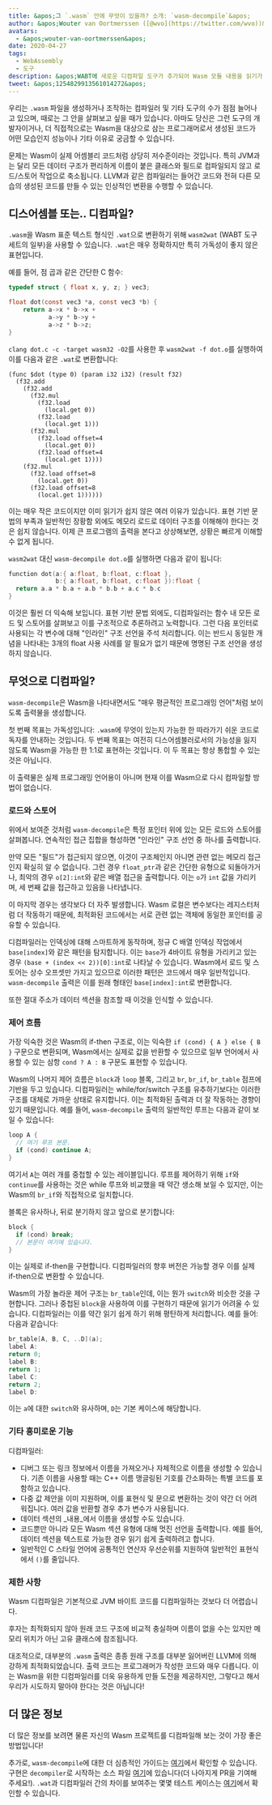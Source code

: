 ```yaml
---
title: &apos;그 `.wasm` 안에 무엇이 있을까? 소개: `wasm-decompile`&apos;
author: &apos;Wouter van Oortmerssen ([@wvo](https://twitter.com/wvo))&apos;
avatars:
  - &apos;wouter-van-oortmerssen&apos;
date: 2020-04-27
tags:
  - WebAssembly
  - 도구
description: &apos;WABT에 새로운 디컴파일 도구가 추가되어 Wasm 모듈 내용을 읽기가 더 쉬워졌습니다.&apos;
tweet: &apos;1254829913561014272&apos;
---
```

우리는 `.wasm` 파일을 생성하거나 조작하는 컴파일러 및 기타 도구의 수가 점점 늘어나고 있으며, 때로는 그 안을 살펴보고 싶을 때가 있습니다. 아마도 당신은 그런 도구의 개발자이거나, 더 직접적으로는 Wasm을 대상으로 삼는 프로그래머로서 생성된 코드가 어떤 모습인지 성능이나 기타 이유로 궁금할 수 있습니다.

<!--truncate-->
문제는 Wasm이 실제 어셈블리 코드처럼 상당히 저수준이라는 것입니다. 특히 JVM과는 달리 모든 데이터 구조가 편리하게 이름이 붙은 클래스와 필드로 컴파일되지 않고 로드/스토어 작업으로 축소됩니다. LLVM과 같은 컴파일러는 들어간 코드와 전혀 다른 모습의 생성된 코드를 만들 수 있는 인상적인 변환을 수행할 수 있습니다.

## 디스어셈블 또는.. 디컴파일?

`.wasm`을 Wasm 표준 텍스트 형식인 `.wat`으로 변환하기 위해 `wasm2wat` (WABT 도구 세트의 일부)을 사용할 수 있습니다. `.wat`은 매우 정확하지만 특히 가독성이 좋지 않은 표현입니다.

예를 들어, 점 곱과 같은 간단한 C 함수:

```c
typedef struct { float x, y, z; } vec3;

float dot(const vec3 *a, const vec3 *b) {
    return a->x * b->x +
           a->y * b->y +
           a->z * b->z;
}
```

`clang dot.c -c -target wasm32 -O2`를 사용한 후 `wasm2wat -f dot.o`를 실행하여 이를 다음과 같은 `.wat`로 변환합니다:

```wasm
(func $dot (type 0) (param i32 i32) (result f32)
  (f32.add
    (f32.add
      (f32.mul
        (f32.load
          (local.get 0))
        (f32.load
          (local.get 1)))
      (f32.mul
        (f32.load offset=4
          (local.get 0))
        (f32.load offset=4
          (local.get 1))))
    (f32.mul
      (f32.load offset=8
        (local.get 0))
      (f32.load offset=8
        (local.get 1))))))
```

이는 매우 작은 코드이지만 이미 읽기가 쉽지 않은 여러 이유가 있습니다. 표현 기반 문법의 부족과 일반적인 장황함 외에도 메모리 로드로 데이터 구조를 이해해야 한다는 것은 쉽지 않습니다. 이제 큰 프로그램의 출력을 본다고 상상해보면, 상황은 빠르게 이해할 수 없게 됩니다.

`wasm2wat` 대신 `wasm-decompile dot.o`를 실행하면 다음과 같이 됩니다:

```c
function dot(a:{ a:float, b:float, c:float },
             b:{ a:float, b:float, c:float }):float {
  return a.a * b.a + a.b * b.b + a.c * b.c
}
```

이것은 훨씬 더 익숙해 보입니다. 표현 기반 문법 외에도, 디컴파일러는 함수 내 모든 로드 및 스토어를 살펴보고 이를 구조적으로 추론하려고 노력합니다. 그런 다음 포인터로 사용되는 각 변수에 대해 "인라인" 구조 선언을 주석 처리합니다. 이는 반드시 동일한 개념을 나타내는 3개의 float 사용 사례를 알 필요가 없기 때문에 명명된 구조 선언을 생성하지 않습니다.

## 무엇으로 디컴파일?

`wasm-decompile`은 Wasm을 나타내면서도 "매우 평균적인 프로그래밍 언어"처럼 보이도록 출력물을 생성합니다.

첫 번째 목표는 가독성입니다: `.wasm`에 무엇이 있는지 가능한 한 따라가기 쉬운 코드로 독자를 안내하는 것입니다. 두 번째 목표는 여전히 디스어셈블러로서의 가능성을 잃지 않도록 Wasm을 가능한 한 1:1로 표현하는 것입니다. 이 두 목표는 항상 통합할 수 있는 것은 아닙니다.

이 출력물은 실제 프로그래밍 언어용이 아니며 현재 이를 Wasm으로 다시 컴파일할 방법이 없습니다.

### 로드와 스토어

위에서 보여준 것처럼 `wasm-decompile`은 특정 포인터 위에 있는 모든 로드와 스토어를 살펴봅니다. 연속적인 접근 집합을 형성하면 "인라인" 구조 선언 중 하나를 출력합니다.

만약 모든 "필드"가 접근되지 않으면, 이것이 구조체인지 아니면 관련 없는 메모리 접근인지 확실히 알 수 없습니다. 그런 경우 `float_ptr`과 같은 간단한 유형으로 되돌아가거나, 최악의 경우 `o[2]:int`와 같은 배열 접근을 출력합니다. 이는 `o`가 `int` 값을 가리키며, 세 번째 값을 접근하고 있음을 나타냅니다.

이 마지막 경우는 생각보다 더 자주 발생합니다. Wasm 로컬은 변수보다는 레지스터처럼 더 작동하기 때문에, 최적화된 코드에서는 서로 관련 없는 객체에 동일한 포인터를 공유할 수 있습니다.

디컴파일러는 인덱싱에 대해 스마트하게 동작하며, 정규 C 배열 인덱싱 작업에서 `base[index]`와 같은 패턴을 탐지합니다. 이는 `base`가 4바이트 유형을 가리키고 있는 경우 `(base + (index << 2))[0]:int`로 나타날 수 있습니다. Wasm에서 로드 및 스토어는 상수 오프셋만 가지고 있으므로 이러한 패턴은 코드에서 매우 일반적입니다. `wasm-decompile` 출력은 이를 원래 형태인 `base[index]:int`로 변환합니다.

또한 절대 주소가 데이터 섹션을 참조할 때 이것을 인식할 수 있습니다.

### 제어 흐름

가장 익숙한 것은 Wasm의 if-then 구조로, 이는 익숙한 `if (cond) { A } else { B }` 구문으로 변환되며, Wasm에서는 실제로 값을 반환할 수 있으므로 일부 언어에서 사용할 수 있는 삼항 `cond ? A : B` 구문도 표현할 수 있습니다.

Wasm의 나머지 제어 흐름은 `block`과 `loop` 블록, 그리고 `br`, `br_if`, `br_table` 점프에 기반을 두고 있습니다. 디컴파일러는 while/for/switch 구조를 유추하기보다는 이러한 구조를 대체로 가까운 상태로 유지합니다. 이는 최적화된 출력과 더 잘 작동하는 경향이 있기 때문입니다. 예를 들어, `wasm-decompile` 출력의 일반적인 루프는 다음과 같이 보일 수 있습니다:

```c
loop A {
  // 여기 루프 본문.
  if (cond) continue A;
}
```

여기서 `A`는 여러 개를 중첩할 수 있는 레이블입니다. 루프를 제어하기 위해 `if`와 `continue`를 사용하는 것은 while 루프와 비교했을 때 약간 생소해 보일 수 있지만, 이는 Wasm의 `br_if`와 직접적으로 일치합니다.

블록은 유사하나, 뒤로 분기하지 않고 앞으로 분기합니다:

```c
block {
  if (cond) break;
  // 본문이 여기에 있습니다.
}
```

이는 실제로 if-then을 구현합니다. 디컴파일러의 향후 버전은 가능할 경우 이를 실제 if-then으로 변환할 수 있습니다.

Wasm의 가장 놀라운 제어 구조는 `br_table`인데, 이는 뭔가 `switch`와 비슷한 것을 구현합니다. 그러나 중첩된 `block`을 사용하여 이를 구현하기 때문에 읽기가 어려울 수 있습니다. 디컴파일러는 이를 약간 읽기 쉽게 하기 위해 평탄하게 처리합니다. 예를 들어:
다음과 같습니다:

```c
br_table[A, B, C, ..D](a);
label A:
return 0;
label B:
return 1;
label C:
return 2;
label D:
```

이는 `a`에 대한 `switch`와 유사하며, `D`는 기본 케이스에 해당합니다.

### 기타 흥미로운 기능

디컴파일러:

- 디버그 또는 링크 정보에서 이름을 가져오거나 자체적으로 이름을 생성할 수 있습니다. 기존 이름을 사용할 때는 C++ 이름 맹글링된 기호를 간소화하는 특별 코드를 포함하고 있습니다.
- 다중 값 제안을 이미 지원하며, 이를 표현식 및 문으로 변환하는 것이 약간 더 어려워집니다. 여러 값을 반환할 경우 추가 변수가 사용됩니다.
- 데이터 섹션의 _내용_에서 이름을 생성할 수도 있습니다.
- 코드뿐만 아니라 모든 Wasm 섹션 유형에 대해 멋진 선언을 출력합니다. 예를 들어, 데이터 섹션을 텍스트로 가능한 경우 읽기 쉽게 출력하려고 합니다.
- 일반적인 C 스타일 언어에 공통적인 연산자 우선순위를 지원하여 일반적인 표현식에서 `()`를 줄입니다.

### 제한 사항

Wasm 디컴파일은 기본적으로 JVM 바이트 코드를 디컴파일하는 것보다 더 어렵습니다.

후자는 최적화되지 않아 원래 코드 구조에 비교적 충실하며 이름이 없을 수는 있지만 메모리 위치가 아닌 고유 클래스에 참조됩니다.

대조적으로, 대부분의 `.wasm` 출력은 종종 원래 구조를 대부분 잃어버린 LLVM에 의해 강하게 최적화되었습니다. 출력 코드는 프로그래머가 작성한 코드와 매우 다릅니다. 이는 Wasm을 위한 디컴파일러를 더욱 유용하게 만들 도전을 제공하지만, 그렇다고 해서 우리가 시도하지 말아야 한다는 것은 아닙니다!

## 더 많은 정보

더 많은 정보를 보려면 물론 자신의 Wasm 프로젝트를 디컴파일해 보는 것이 가장 좋은 방법입니다!

추가로, `wasm-decompile`에 대한 더 심층적인 가이드는 [여기](https://github.com/WebAssembly/wabt/blob/master/docs/decompiler.md)에서 확인할 수 있습니다. 구현은 `decompiler`로 시작하는 소스 파일 [여기](https://github.com/WebAssembly/wabt/tree/master/src)에 있습니다(더 나아지게 PR을 기여해 주세요!). `.wat`과 디컴파일러 간의 차이를 보여주는 몇몇 테스트 케이스는 [여기](https://github.com/WebAssembly/wabt/tree/master/test/decompile)에서 확인할 수 있습니다.
